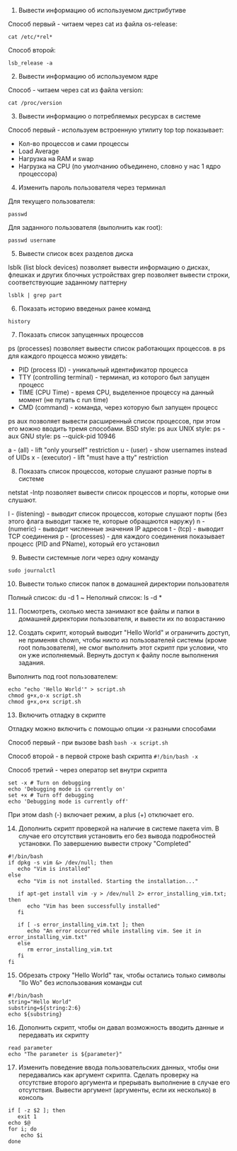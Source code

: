 1. Вывести информацию об используемом дистрибутиве

Способ первый - читаем через cat из файла os-release:
```
cat /etc/*rel*
```

Способ второй:
```
lsb_release -a
```

2. Вывести информацию об используемом ядре

Способ - читаем через cat из файла version:
```
cat /proc/version
```

3. Вывести информацию о потребляемых ресурсах в системе

Способ первый - используем встроенную утилиту top
top показывает:
* Кол-во процессов и сами процессы
* Load Average
* Нагрузка на RAM и swap
* Нагрузка на CPU (по умолчанию объединено, словно у нас 1 ядро процессора)

4. Изменить пароль пользователя через терминал

Для текущего пользователя:
```
passwd
```

Для заданного пользователя (выполнить как root):
```
passwd username
```

5. Вывести список всех разделов диска

lsblk (list block devices) позволяет вывести информацию о дисках, флешках и других блочных устройствах
grep позволяет вывести строки, соответствующие заданному паттерну

```
lsblk | grep part
```

6. Показать историю введеных ранее команд

```
history
```

7. Показать список запущенных процессов

ps (processes) позволяет вывести список работающих процессов.
в ps для каждого процесса можно увидеть:
* PID (process ID) - уникальный идентификатор процесса
* TTY (controlling terminal) - терминал, из которого был запущен процесс
* TIME (CPU Time) - время CPU, выделенное процессу на данный момент (не путать с run time)
* CMD (command) - команда, через которую был запущен процесс

ps aux позволяет вывести расширенный список процессов, при этом его можно вводить тремя способами.
	BSD style: ps aux
	UNIX style: ps -aux
	GNU style: ps --quick-pid 10946

a - (all) - lift "only yourself" restriction
u - (user) - show usernames instead of UIDs
x - (executor) - lift "must have a tty" restriction

8. Показать список процессов, которые слушают разные порты в системе

netstat -lntp позволяет вывести список процессов и порты, которые они слушают.

l - (listening) - выводит список процессов, которые слушают порты (без этого флага выводит также те, которые обращаются наружу)
n - (numeric) - выводит численные значения IP адресов
t - (tcp) - выводит TCP соединения
p - (processes) - для каждого соединения показывает процесс (PID and PName), который его установил

9. Вывести системные логи через одну команду

```
sudo journalctl
```

10. Вывести только список папок в домашней директории пользователя

Полный список: du -d 1 ~
Неполный список: ls -d *

11. Посмотреть, сколько места занимают все файлы и папки в домашней директории пользователя, и вывести их по возрастанию

12. Создать скрипт, который выводит "Hello World" и ограничить доступ, не применяя chown, чтобы никто из пользователей системы (кроме root пользователя), не смог выполнить этот скрипт при условии, что он уже исполняемый.
    Вернуть доступ к файлу после выполнения задания.

Выполнить под root пользователем:
```
echo "echo 'Hello World'" > script.sh
chmod g+x,o-x script.sh
chmod g+x,o+x script.sh
```

13. Включить отладку в скрипте

Отладку можно включить с помощью опции -x разными способами

Способ первый - при вызове bash
```bash -x script.sh```

Способ второй - в первой строке bash скрипта
```#!/bin/bash -x```

Способ третий - через оператор set внутри скрипта
```
set -x # Turn on debugging
echo 'Debugging mode is currently on'
set +x # Turn off debugging
echo 'Debugging mode is currently off'
```

При этом dash (-) включает режим, а plus (+) отключает его.

14. Дополнить скрипт проверкой на наличие в системе пакета vim. В случае его отсутствия установить его без вывода подробностей установки. По завершению вывести строку "Completed"

```
#!/bin/bash
if dpkg -s vim &> /dev/null; then
   echo "Vim is installed"
else
   echo "Vim is not installed. Starting the installation..."

   if apt-get install vim -y > /dev/null 2> error_installing_vim.txt; then
      echo "Vim has been successfully installed"
   fi

   if [ -s error_installing_vim.txt ]; then
      echo "An error occurred while installing vim. See it in error_installing_vim.txt"
   else
      rm error_installing_vim.txt
   fi
fi
```

15. Обрезать строку "Hello World" так, чтобы остались только символы "llo Wo" без использования команды cut

```
#!/bin/bash
string="Hello World"
substring=${string:2:6}
echo ${substring}
```

16. Дополнить скрипт, чтобы он давал возможность вводить данные и передавать их скрипту

```
read parameter
echo "The parameter is ${parameter}"
```

17. Изменить поведение ввода пользовательских данных, чтобы они передавались как аргумент скрипта.
    Сделать проверку на отсутствие второго аргумента и прерывать выполнение в случае его отсутствия.
    Вывести аргумент (аргументы, если их несколько) в консоль

```
if [ -z $2 ]; then
   exit 1
echo $@
for i; do
	echo $i
done
```
